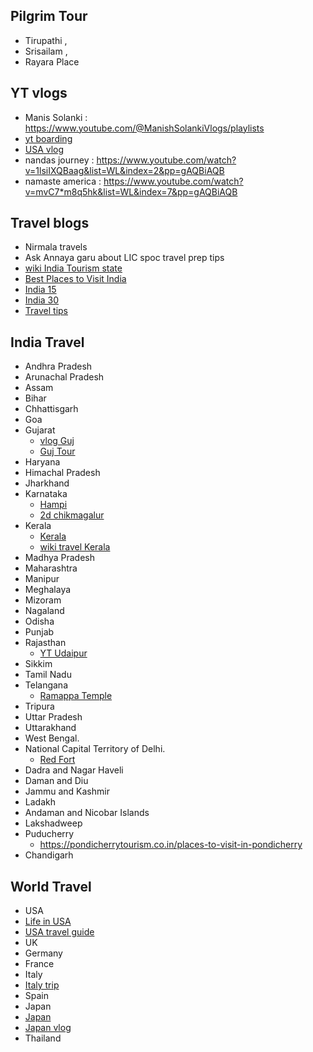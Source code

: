 ## Pilgrim Tour
- Tirupathi , 
- Srisailam ,
- Rayara Place  


## YT vlogs
* Manis Solanki : https://www.youtube.com/@ManishSolankiVlogs/playlists
* [yt boarding](https://www.youtube.com/watch?v=4e8MROIlEnU&list=PLmMyXRtEtJEba7aQjFMh0E-sI8KPcC6Ds&index=8&pp=gAQBiAQB)
* [USA vlog](https://www.youtube.com/watch?v=ljoO7CSGb8k&list=PLmMyXRtEtJEba7aQjFMh0E-sI8KPcC6Ds&index=7&pp=gAQBiAQB)
* nandas journey : https://www.youtube.com/watch?v=1lsiIXQBaag&list=WL&index=2&pp=gAQBiAQB
* namaste america : https://www.youtube.com/watch?v=mvC7*m8q5hk&list=WL&index=7&pp=gAQBiAQB

## Travel blogs
* Nirmala travels
* Ask Annaya garu about LIC spoc travel prep tips
* [wiki India Tourism state](https://en.m.wikipedia.org/wiki/Tourism_in_India_by_state)
* [Best Places to Visit India](https://soultravelindia.com/best-places-to-visit-india-month/)
* [India 15](https://www.travelandleisureasia.com/in/destinations/india/best-places-to-visit-in-india-according-to-travel-experts/)
* [India 30](https://www.tourmyindia.com/blog/top-places-in-india-that-every-tourist-must-visit/)
* [Travel tips](https://www.beontheroad.com/p/travel-tips.html)

## India Travel
* Andhra Pradesh
* Arunachal Pradesh
* Assam
* Bihar
* Chhattisgarh
* Goa
* Gujarat
  * [vlog Guj](https://thewanderingcore.com/places-to-see-in-gujarat-itinerary/)
  * [Guj Tour](https://www.indovacations.net/Gujarat-tour-Package/Best_Gujarat_Tour.htm)
* Haryana
* Himachal Pradesh
* Jharkhand
* Karnataka
  * [Hampi](https://www.youtube.com/watch?v=75DfBrSe_CI&list=PLmMyXRtEtJEYAvlKVsRygD-t-CwJ9plvE&index=2&pp=gAQBiAQB)
  * [2d chikmagalur](https://chikmagalurtourism.org.in/2-days-chikmagalur-top-places-to-visit)
* Kerala
  * [Kerala](https://www.backpacknxplore.com/flexible-kerala-itinerary)
  * [wiki travel Kerala](https://wikitravel.org/en/Kerala)
* Madhya Pradesh
* Maharashtra
* Manipur
* Meghalaya
* Mizoram
* Nagaland
* Odisha
* Punjab
* Rajasthan
  * [YT Udaipur](https://www.youtube.com/watch?v=L2sMbBtOpA4)
* Sikkim
* Tamil Nadu
* Telangana
  * [Ramappa Temple](https://maverickonthemove.wordpress.com/2016/11/29/ramappa-temple-the-living-example-of-kakatiya-architecture/)
* Tripura
* Uttar Pradesh
* Uttarakhand
* West Bengal.
* National Capital Territory of Delhi.
  * [Red Fort](https://www.youtube.com/watch?v=B_Jz3x5LcHw&list=PLmMyXRtEtJEYAvlKVsRygD-t-CwJ9plvE&index=1&pp=gAQBiAQB)
* Dadra and Nagar Haveli 
* Daman and Diu
* Jammu and Kashmir
* Ladakh
* Andaman and Nicobar Islands
* Lakshadweep
* Puducherry
  * https://pondicherrytourism.co.in/places-to-visit-in-pondicherry
* Chandigarh



## World Travel
- USA 
- [Life in USA](https://www.lifeintheusa.com/)
- [USA travel guide](https://www.fodors.com/world/north-america/usa)
- UK
- Germany
- France
- Italy
- [Italy trip](https://www.contiki.com/en-sg/tours/simply-italy?gclid=Cj0KCQjwpyqBhDmARIsAKd9XIOmBMYIrsqsEvPrTNW3X2r9mVHmCwvYtRVdRggM-Af7E_FsSv0CPc8aAoCgEALw_wcB&gclsrc=aw.ds)
- Spain 
- Japan
- [Japan](https://www.japan-zone.com/new/accommodation.shtml)
- [Japan vlog](https://www.youtube.com/watch?v=FhDS4oP-HoM&list=PLmMyXRtEtJEba7aQjFMh0E-sI8KPcC6Ds&index=6&pp=gAQBiAQB)
- Thailand




